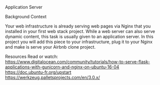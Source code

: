 Application Server


Background Context


Your web infrastructure is already serving web pages via Nginx that you installed in your first web stack project. While a web server can also serve dynamic content, this task is usually given to an application server. In this project you will add this piece to your infrastructure, plug it to your Nginx and make is serve your Airbnb clone project.

Resources
Read or watch:
https://www.digitalocean.com/community/tutorials/how-to-serve-flask-applications-with-gunicorn-and-nginx-on-ubuntu-16-04
https://doc.ubuntu-fr.org/upstart
https://werkzeug.palletsprojects.com/en/3.0.x/

